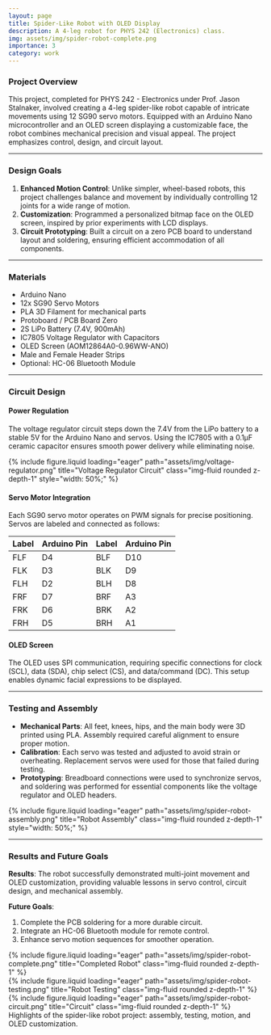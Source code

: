 ```yaml
---
layout: page
title: Spider-Like Robot with OLED Display
description: A 4-leg robot for PHYS 242 (Electronics) class.
img: assets/img/spider-robot-complete.png
importance: 3
category: work
---
```


### Project Overview

This project, completed for PHYS 242 - Electronics under Prof. Jason Stalnaker, involved creating a 4-leg spider-like robot capable of intricate movements using 12 SG90 servo motors. Equipped with an Arduino Nano microcontroller and an OLED screen displaying a customizable face, the robot combines mechanical precision and visual appeal. The project emphasizes control, design, and circuit layout.

---

### Design Goals

1. **Enhanced Motion Control**: Unlike simpler, wheel-based robots, this project challenges balance and movement by individually controlling 12 joints for a wide range of motion.
2. **Customization**: Programmed a personalized bitmap face on the OLED screen, inspired by prior experiments with LCD displays.
3. **Circuit Prototyping**: Built a circuit on a zero PCB board to understand layout and soldering, ensuring efficient accommodation of all components.

---

### Materials

- Arduino Nano
- 12x SG90 Servo Motors
- PLA 3D Filament for mechanical parts
- Protoboard / PCB Board Zero
- 2S LiPo Battery (7.4V, 900mAh)
- IC7805 Voltage Regulator with Capacitors
- OLED Screen (AOM12864A0-0.96WW-ANO)
- Male and Female Header Strips
- Optional: HC-06 Bluetooth Module

---

### Circuit Design

#### Power Regulation

The voltage regulator circuit steps down the 7.4V from the LiPo battery to a stable 5V for the Arduino Nano and servos. Using the IC7805 with a 0.1µF ceramic capacitor ensures smooth power delivery while eliminating noise.

<div class="row">
    <div class="col-sm mt-3 mt-md-0">
        {% include figure.liquid loading="eager" path="assets/img/voltage-regulator.png" title="Voltage Regulator Circuit" class="img-fluid rounded z-depth-1" style="width: 50%;" %}
    </div>
</div>

#### Servo Motor Integration

Each SG90 servo motor operates on PWM signals for precise positioning. Servos are labeled and connected as follows:

| Label | Arduino Pin | Label | Arduino Pin |
| ----- | ----------- | ----- | ----------- |
| FLF   | D4          | BLF   | D10         |
| FLK   | D3          | BLK   | D9          |
| FLH   | D2          | BLH   | D8          |
| FRF   | D7          | BRF   | A3          |
| FRK   | D6          | BRK   | A2          |
| FRH   | D5          | BRH   | A1          |

#### OLED Screen

The OLED uses SPI communication, requiring specific connections for clock (SCL), data (SDA), chip select (CS), and data/command (DC). This setup enables dynamic facial expressions to be displayed.

---

### Testing and Assembly

- **Mechanical Parts**: All feet, knees, hips, and the main body were 3D printed using PLA. Assembly required careful alignment to ensure proper motion.
- **Calibration**: Each servo was tested and adjusted to avoid strain or overheating. Replacement servos were used for those that failed during testing.
- **Prototyping**: Breadboard connections were used to synchronize servos, and soldering was performed for essential components like the voltage regulator and OLED headers.

<div class="row">
    <div class="col-sm mt-3 mt-md-0">
        {% include figure.liquid loading="eager" path="assets/img/spider-robot-assembly.png" title="Robot Assembly" class="img-fluid rounded z-depth-1" style="width: 50%;" %}
    </div>
</div>

---

### Results and Future Goals

**Results**: The robot successfully demonstrated multi-joint movement and OLED customization, providing valuable lessons in servo control, circuit design, and mechanical assembly.

**Future Goals**:

1. Complete the PCB soldering for a more durable circuit.
2. Integrate an HC-06 Bluetooth module for remote control.
3. Enhance servo motion sequences for smoother operation.

<div class="row">
    <div class="col-sm-6 col-md-3 mt-3 mt-md-0">
        {% include figure.liquid loading="eager" path="assets/img/spider-robot-complete.png" title="Completed Robot" class="img-fluid rounded z-depth-1" %}
    </div>
    <div class="col-sm-6 col-md-3 mt-3 mt-md-0">
        {% include figure.liquid loading="eager" path="assets/img/spider-robot-testing.png" title="Robot Testing" class="img-fluid rounded z-depth-1" %}
    </div>
    <div class="col-sm-6 col-md-3 mt-3 mt-md-0">
        {% include figure.liquid loading="eager" path="assets/img/spider-robot-circuit.png" title="Circuit" class="img-fluid rounded z-depth-1" %}
    </div>
</div>
<div class="caption">
    Highlights of the spider-like robot project: assembly, testing, motion, and OLED customization.
</div>
